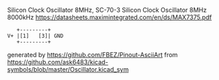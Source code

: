 Silicon Clock Oscillator 8MHz, SC-70-3
Silicon Clock Oscillator 8MHz 8000kHz
https://datasheets.maximintegrated.com/en/ds/MAX7375.pdf


	   +---------+
	V+ |[1]   [3]| GND
	   +---------+


generated by https://github.com/FBEZ/Pinout-AsciiArt from https://github.com/ask6483/kicad-symbols/blob/master/Oscillator.kicad_sym